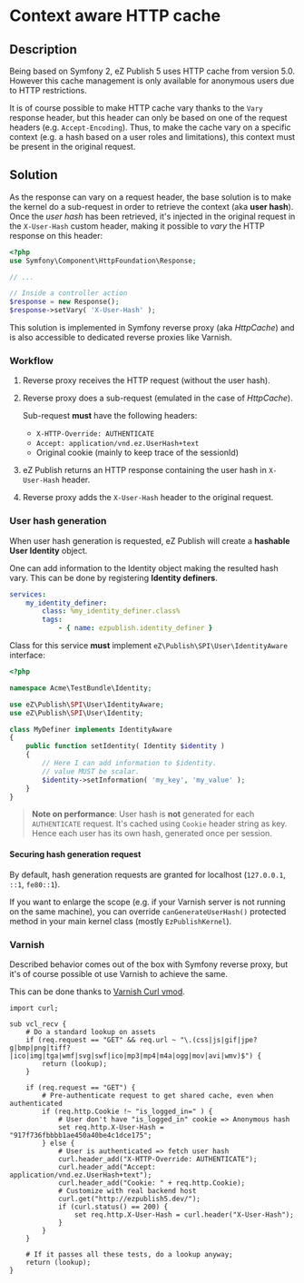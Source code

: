 # Context aware HTTP cache

## Description
Being based on Symfony 2, eZ Publish 5 uses HTTP cache from version 5.0.
However this cache management is only available for anonymous users due to HTTP restrictions.

It is of course possible to make HTTP cache vary thanks to the `Vary` response header, but this header can only
be based on one of the request headers (e.g. `Accept-Encoding`).
Thus, to make the cache vary on a specific context (e.g. a hash based on a user roles and limitations), this context must be present
in the original request.

## Solution
As the response can vary on a request header, the base solution is to make the kernel do a sub-request in order to retrieve
the context (aka **user hash**). Once the *user hash* has been retrieved, it's injected in the original request in
the `X-User-Hash` custom header, making it possible to *vary* the HTTP response on this header:

```php
<?php
use Symfony\Component\HttpFoundation\Response;

// ...

// Inside a controller action
$response = new Response();
$response->setVary( 'X-User-Hash' );
```

This solution is implemented in Symfony reverse proxy (aka *HttpCache*) and is also accessible to dedicated reverse
proxies like Varnish.

### Workflow
1. Reverse proxy receives the HTTP request (without the user hash).
2. Reverse proxy does a sub-request (emulated in the case of *HttpCache*).

    Sub-request **must** have the following headers:
    * `X-HTTP-Override: AUTHENTICATE`
    * `Accept: application/vnd.ez.UserHash+text`
    * Original cookie (mainly to keep trace of the sessionId)

3. eZ Publish returns an HTTP response containing the user hash in `X-User-Hash` header.
4. Reverse proxy adds the `X-User-Hash` header to the original request.

### User hash generation
When user hash generation is requested, eZ Publish will create a **hashable User Identity** object.

One can add information to the Identity object making the resulted hash vary.
This can be done by registering **Identity definers**.

```yaml
services:
    my_identity_definer:
        class: %my_identity_definer.class%
        tags:
            - { name: ezpublish.identity_definer }
```

Class for this service **must** implement `eZ\Publish\SPI\User\IdentityAware` interface:

```php
<?php

namespace Acme\TestBundle\Identity;

use eZ\Publish\SPI\User\IdentityAware;
use eZ\Publish\SPI\User\Identity;

class MyDefiner implements IdentityAware
{
    public function setIdentity( Identity $identity )
    {
        // Here I can add information to $identity.
        // value MUST be scalar.
        $identity->setInformation( 'my_key', 'my_value' );
    }
}
```

> **Note on performance**: User hash is **not** generated for each `AUTHENTICATE` request.
> It's cached using `Cookie` header string as key. Hence each user has its own hash, generated once per session.

#### Securing hash generation request
By default, hash generation requests are granted for localhost (`127.0.0.1`, `::1`, `fe80::1`).

If you want to enlarge the scope (e.g. if your Varnish server is not running on the same machine), you can override
`canGenerateUserHash()` protected method in your main kernel class (mostly `EzPublishKernel`).


### Varnish
Described behavior comes out of the box with Symfony reverse proxy, but it's of course possible ot use Varnish to achieve
the same.

This can be done thanks to [Varnish Curl vmod](https://github.com/varnish/libvmod-curl).

```
import curl;

sub vcl_recv {
    # Do a standard lookup on assets
    if (req.request == "GET" && req.url ~ "\.(css|js|gif|jpe?g|bmp|png|tiff?|ico|img|tga|wmf|svg|swf|ico|mp3|mp4|m4a|ogg|mov|avi|wmv)$") {
        return (lookup);
    }

    if (req.request == "GET") {
        # Pre-authenticate request to get shared cache, even when authenticated
        if (req.http.Cookie !~ "is_logged_in=" ) {
            # User don't have "is_logged_in" cookie => Anonymous hash
            set req.http.X-User-Hash = "917f736fbbbb1ae450a40be4c1dce175";
        } else {
            # User is authenticated => fetch user hash
            curl.header_add("X-HTTP-Override: AUTHENTICATE");
            curl.header_add("Accept: application/vnd.ez.UserHash+text");
            curl.header_add("Cookie: " + req.http.Cookie);
            # Customize with real backend host
            curl.get("http://ezpublish5.dev/");
            if (curl.status() == 200) {
                set req.http.X-User-Hash = curl.header("X-User-Hash");
            }
        }
    }

    # If it passes all these tests, do a lookup anyway;
    return (lookup);
}
```
